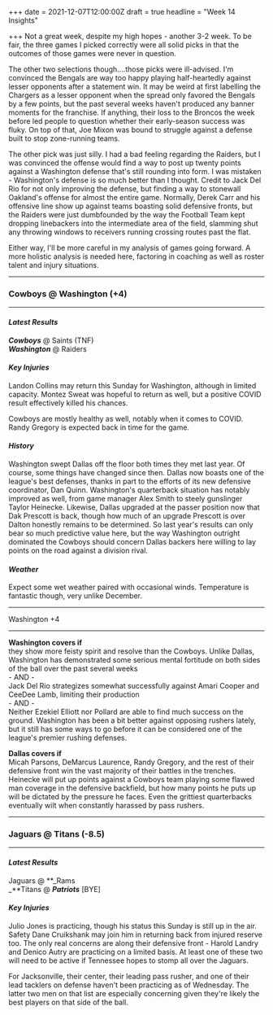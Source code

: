 +++
date = 2021-12-07T12:00:00Z
draft = true
headline = "Week 14 Insights"

+++
Not a great week, despite my high hopes - another 3-2 week. To be fair, the three games I picked correctly were all solid picks in that the outcomes of those games were never in question.

The other two selections though....those picks were ill-advised. I'm convinced the Bengals are way too happy playing half-heartedly against lesser opponents after a statement win. It may be weird at first labelling the Chargers as a lesser opponent when the spread only favored the Bengals by a few points, but the past several weeks haven't produced any banner moments for the franchise. If anything, their loss to the Broncos the week before led people to question whether their early-season success was fluky.  On top of that, Joe Mixon was bound to struggle against a defense built to stop zone-running teams.

The other pick was just silly. I had a bad feeling regarding the Raiders, but I was convinced the offense would find a way to post up twenty points against a Washington defense that's still rounding into form. I was mistaken - Washington's defense is so much better than I thought. Credit to Jack Del Rio for not only improving the defense, but finding a way to stonewall Oakland's offense for almost the entire game. Normally, Derek Carr and his offensive line show up against teams boasting solid defensive fronts, but the Raiders were just dumbfounded by the way the Football Team kept dropping linebackers into the intermediate area of the field, slamming shut any throwing windows to receivers running crossing routes past the flat.

Either way, I'll be more careful in my analysis of games going forward. A more holistic analysis is needed here, factoring in coaching as well as roster talent and injury situations.

***

### Cowboys @ Washington (+4)

***

#### _Latest Results_

**_Cowboys_** @ Saints (TNF)  
**_Washington_** @ Raiders

#### _Key Injuries_

Landon Collins may return this Sunday for Washington, although in limited capacity. Montez Sweat was hopeful to return as well, but a positive COVID result effectively killed his chances.

Cowboys are mostly healthy as well, notably when it comes to COVID. Randy Gregory is expected back in time for the game.

#### _History_

Washington swept Dallas off the floor both times they met last year. Of course, some things have changed since then. Dallas now boasts one of the league's best defenses, thanks in part to the efforts of its new defensive coordinator, Dan Quinn. Washington's quarterback situation has notably improved as well, from game manager Alex Smith to steely gunslinger Taylor Heinecke. Likewise, Dallas upgraded at the passer position now that Dak Prescott is back, though how much of an upgrade Prescott is over Dalton honestly remains to be determined. So last year's results can only bear so much predictive value here, but the way Washington outright dominated the Cowboys should concern Dallas backers here willing to lay points on the road against a division rival.

#### _Weather_

Expect some wet weather paired with occasional winds. Temperature is fantastic though, very unlike December.

***

Washington +4

***

**Washington covers if**  
they show more feisty spirit and resolve than the Cowboys. Unlike Dallas, Washington has demonstrated some serious mental fortitude on both sides of the ball over the past several weeks  
\- AND -  
Jack Del Rio strategizes somewhat successfully against Amari Cooper and CeeDee Lamb, limiting their production  
\- AND -  
Neither Ezekiel Elliott nor Pollard are able to find much success on the ground. Washington has been a bit better against opposing rushers lately, but it still has some ways to go before it can be considered one of the league's premier rushing defenses.

**Dallas covers if**  
Micah Parsons, DeMarcus Laurence, Randy Gregory, and the rest of their defensive front win the vast majority of their battles in the trenches. Heinecke will put up points against a Cowboys team playing some flawed man coverage in the defensive backfield, but how many points he puts up will be dictated by the pressure he faces. Even the grittiest quarterbacks eventually wilt when constantly harassed by pass rushers.

***

### Jaguars @ Titans (-8.5)

***

#### _Latest Results_

Jaguars @ **_Rams  
_**Titans @ **_Patriots_** \[BYE\]

#### _Key Injuries_

Julio Jones is practicing, though his status this Sunday is still up in the air. Safety Dane Cruikshank may join him in returning back from injured reserve too. The only real concerns are along their defensive front - Harold Landry and Denico Autry are practicing on a limited basis. At least one of these two will need to be active if Tennessee hopes to stomp all over the Jaguars.

For Jacksonville, their center, their leading pass rusher, and one of their lead tacklers on defense haven't been practicing as of Wednesday. The latter two men on that list are especially concerning given they're likely the best players on that side of the ball. 

#### 